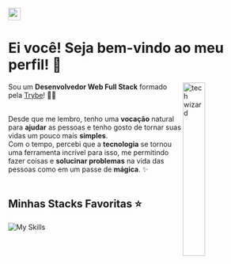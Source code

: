<a target="_blank" href='https://www.linkedin.com/in/fabio-penna-dev/' ><img src='https://img.shields.io/badge/LinkedIn-0077B5?style=for-the-badge&logo=linkedin&logoColor=white' alt='my  linkedin' height='25'/></a>

# Ei você! Seja bem-vindo ao meu perfil! 👋

<img align="right" width="30%" title="tech wizard" src="https://github.com/ffmpenna/ffmpenna/assets/106782125/992c9e4e-67c5-4893-8e2e-f1bde1a24675" />

Sou um **Desenvolvedor Web Full Stack** formado pela <a href='https://www.linkedin.com/school/betrybe/?originalSubdomain=br'>Trybe</a>! 👨‍💻<br><br>

Desde que me lembro, tenho uma **vocação** natural para **ajudar** as pessoas e tenho gosto de tornar suas vidas um pouco mais **simples**.<br>
Com o tempo, percebi que a **tecnologia** se tornou uma ferramenta incrível para isso, me permitindo fazer coisas e **solucinar problemas** na vida das pessoas como em um passe de **mágica**. ✨
<br><br>

## Minhas Stacks Favoritas ⭐

![My Skills](https://skillicons.dev/icons?i=ts,css,react,docker,sequelize,mongodb,nodejs,jest,bootstrap,py,mysql)
